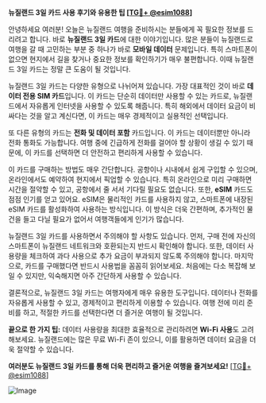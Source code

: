 **뉴질랜드 3일 카드 사용 후기와 유용한 팁 [[TG💪+ @esim1088](https://t.me/s/esim1088)]**

안녕하세요 여러분! 오늘은 뉴질랜드 여행을 준비하시는 분들에게 꼭 필요한 정보를 드리려고 합니다. 바로 **뉴질랜드 3일 카드**에 대한 이야기입니다. 많은 분들이 뉴질랜드로 여행을 갈 때 고민하는 부분 중 하나가 바로 **모바일 데이터** 문제입니다. 특히 스마트폰이 없으면 현지에서 길을 찾거나 중요한 정보를 확인하기가 매우 불편합니다. 이때 뉴질랜드 3일 카드는 정말 큰 도움이 될 것입니다.

뉴질랜드 3일 카드는 다양한 유형으로 나뉘어져 있습니다. 가장 대표적인 것이 바로 **데이터 전용 SIM 카드**입니다. 이 카드는 단순히 데이터만 사용할 수 있는 카드로, 뉴질랜드에서 자유롭게 인터넷을 사용할 수 있도록 해줍니다. 특히 해외에서 데이터 요금이 비싸다는 것을 알고 계신다면, 이 카드는 매우 경제적이고 실용적인 선택입니다.

또 다른 유형의 카드는 **전화 및 데이터 포함** 카드입니다. 이 카드는 데이터뿐만 아니라 전화 통화도 가능합니다. 여행 중에 긴급하게 전화를 걸어야 할 상황이 생길 수 있기 때문에, 이 카드를 선택하면 더 안전하고 편리하게 사용할 수 있습니다.

이 카드를 구매하는 방법도 매우 간단합니다. 공항이나 시내에서 쉽게 구입할 수 있으며, 온라인에서도 예약하여 현지에서 픽업할 수 있습니다. 특히 온라인으로 미리 구매하면 시간을 절약할 수 있고, 공항에서 줄 서서 기다릴 필요도 없습니다. 또한, **eSIM** 카드도 점점 인기를 얻고 있어요. eSIM은 물리적인 카드를 사용하지 않고, 스마트폰에 내장된 eSIM 카드를 활성화하여 사용하는 방식입니다. 이 방식은 더욱 간편하며, 추가적인 물건을 들고 다닐 필요가 없어서 여행객들에게 인기가 많습니다.

뉴질랜드 3일 카드를 사용하면서 주의해야 할 사항도 있습니다. 먼저, 구매 전에 자신의 스마트폰이 뉴질랜드 네트워크와 호환되는지 반드시 확인해야 합니다. 또한, 데이터 사용량을 체크하여 과다 사용으로 추가 요금이 부과되지 않도록 주의해야 합니다. 마지막으로, 카드를 구매했다면 반드시 사용법을 꼼꼼히 읽어보세요. 처음에는 다소 복잡해 보일 수 있지만, 익숙해지면 아주 간단하게 사용할 수 있습니다.

결론적으로, 뉴질랜드 3일 카드는 여행자에게 매우 유용한 도구입니다. 데이터나 전화를 자유롭게 사용할 수 있고, 경제적이고 편리하게 이용할 수 있습니다. 여행 전에 미리 준비를 하고, 적절한 카드를 선택한다면 더 즐거운 여행이 될 것입니다.

**끝으로 한 가지 팁:** 데이터 사용량을 최대한 효율적으로 관리하려면 **Wi-Fi 사용**도 고려해보세요. 뉴질랜드에는 많은 무료 Wi-Fi 존이 있으니, 이를 활용하면 데이터 요금을 더욱 절약할 수 있습니다. 

**여러분도 뉴질랜드 3일 카드를 통해 더욱 편리하고 즐거운 여행을 즐겨보세요!** [[TG💪+ @esim1088](https://t.me/s/esim1088)]

![Image](https://i.postimg.cc/Y0z9fWf4/image.png)
